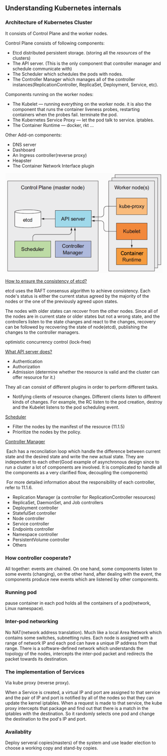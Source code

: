 ## Understanding Kubernetes internals

### Architecture of Kubernetes Cluster

It consists of Control Plane and the worker nodes. 

Control Plane consists of following components:

* Etcd distributed persistent storage. (storing all the *resources* of the clusters)
* The API server. (This is the only component that controller manager and schedule communicate with)
* The Scheduler which schedules the pods with nodes.
* The Controller Manager which manages all of the controller instances(ReplicationController, ReplicaSet, Deployment, Service, etc).

Components running on the worker nodes:

* The Kubelet — running everything on the worker node. it is also the component that runs the container liveness probes, restarting containers when the probes fail. terminate the pod. 
* The Kubernetes Service Proxy — let the pod talk to service. iptables.  
* The Container Runtime — docker, rkt … 

Other Add-on components:

* DNS server
* Dashboard
* An Ingress controller(reverse proxy)
* Heapster
* The Container Network Interface plugin

![](./img/kubernetes_architecture.png)

<u>How to ensure the consistency of etcd?</u>

etcd uses the RAFT consensus algorithm to achieve consistency. Each node's status is either the current status agreed by the majority of the nodes or the one of the previously agreed upon states. 

The nodes with older states can recover from the other nodes. Since all of the nodes are in current state or older states but not a wrong state, and the controllers listen to the state changes and react to the changes, recovery can be followed by recovering the state of node(etcd), publishing the changes to the controller managers. 

optimistic concurrency control (lock-free)  

<u>What API server does?</u>

* Authentication
* Authorization
* Admission (determine whether the resource is valid and the cluster can offer resource for it.)

They all can consist of different plugins in order to perform different tasks. 

* Notifying clients of resource changes. Different clients listen to different kinds of changes. For example, the RC listen to the pod creation, destroy and the Kubelet listens to the pod scheduling event. 

<u>Scheduler</u>

*  Filter the nodes by the manifest of the resource (11.1.5)
* Prioritize the nodes by the policy. 

<u>Controller Manager</u>

​	Each has a reconcilation loop which handle the difference between current state and the desired state and write the new actual state. They are independent to each other(Good example of asynchronous design since to run a cluster a lot of components are involved. It is complicated to handle all the components as a very clarified flow, decoupling the components)

​	For more detailed information about the responsibility of each controller, refer to 11.1.6.

* Replication Manager (a controller for ReplicationController resources)
* ReplicaSet, DaemonSet, and Job controllers
* Deployment controller
* StatefulSet controller
* Node controller
* Service controller
* Endpoints controller
* Namespace controller
* PersistentVolume controller
* Others

### How controller cooperate?

All together: events are chained. On one hand, some components listen to some events (changing), on the other hand, after dealing with the event, the components produce new events which are listened by other components. 

### Running pod

pause container in each pod holds all the containers of a pod(network, Linux namespace). 

### Inter-pod networking

No NAT(network address translation). Much like a local Area Network which contains some switches, subnetting rules. Each node is assigned with a range of network IP and each pod can have a unique IP address from that range. There is a software-defined network which understands the topology of the nodes, intercepts the inter-pod packet and redirects the packet towards its destination. 

### The implementation of Services

Via kube proxy (reverse proxy). 

When a Service is created, a virtual IP and port are assigned to that service and the pair of IP and port is notified by all of the nodes so that they can update the kernel iptables. When a request is made to that service, the kube proxy intercepts that package and find out that there is a match in the iptables with the destination. So it randomly selects one pod and change the destination to the pod's IP and port. 

### Availablity 

Deploy serveral copies(masters) of the system and use leader election to choose a working copy and stand-by copies. 

 